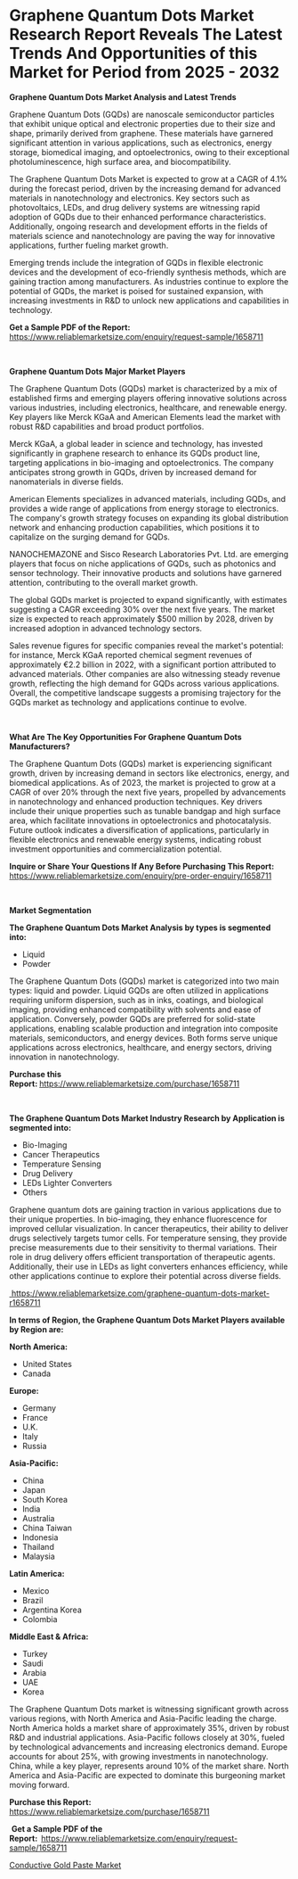 <p><h1>Graphene Quantum Dots Market Research Report Reveals The Latest Trends And Opportunities of this Market for Period from 2025 - 2032</h1></p><p><strong>Graphene Quantum Dots Market Analysis and Latest Trends</strong></p>
<p><p>Graphene Quantum Dots (GQDs) are nanoscale semiconductor particles that exhibit unique optical and electronic properties due to their size and shape, primarily derived from graphene. These materials have garnered significant attention in various applications, such as electronics, energy storage, biomedical imaging, and optoelectronics, owing to their exceptional photoluminescence, high surface area, and biocompatibility.</p><p>The Graphene Quantum Dots Market is expected to grow at a CAGR of 4.1% during the forecast period, driven by the increasing demand for advanced materials in nanotechnology and electronics. Key sectors such as photovoltaics, LEDs, and drug delivery systems are witnessing rapid adoption of GQDs due to their enhanced performance characteristics. Additionally, ongoing research and development efforts in the fields of materials science and nanotechnology are paving the way for innovative applications, further fueling market growth.</p><p>Emerging trends include the integration of GQDs in flexible electronic devices and the development of eco-friendly synthesis methods, which are gaining traction among manufacturers. As industries continue to explore the potential of GQDs, the market is poised for sustained expansion, with increasing investments in R&D to unlock new applications and capabilities in technology.</p></p>
<p><strong>Get a Sample PDF of the Report:&nbsp;</strong> <a href="https://www.reliablemarketsize.com/enquiry/request-sample/1658711?utm_campaign=3552&utm_medium=2&utm_source=Github&utm_content=ia&utm_term=31032025&utm_id=graphene-quantum-dots">https://www.reliablemarketsize.com/enquiry/request-sample/1658711</a></p>
<p>&nbsp;</p>
<p><strong>Graphene Quantum Dots Major Market Players</strong></p>
<p><p>The Graphene Quantum Dots (GQDs) market is characterized by a mix of established firms and emerging players offering innovative solutions across various industries, including electronics, healthcare, and renewable energy. Key players like Merck KGaA and American Elements lead the market with robust R&D capabilities and broad product portfolios.</p><p>Merck KGaA, a global leader in science and technology, has invested significantly in graphene research to enhance its GQDs product line, targeting applications in bio-imaging and optoelectronics. The company anticipates strong growth in GQDs, driven by increased demand for nanomaterials in diverse fields.</p><p>American Elements specializes in advanced materials, including GQDs, and provides a wide range of applications from energy storage to electronics. The company's growth strategy focuses on expanding its global distribution network and enhancing production capabilities, which positions it to capitalize on the surging demand for GQDs.</p><p>NANOCHEMAZONE and Sisco Research Laboratories Pvt. Ltd. are emerging players that focus on niche applications of GQDs, such as photonics and sensor technology. Their innovative products and solutions have garnered attention, contributing to the overall market growth.</p><p>The global GQDs market is projected to expand significantly, with estimates suggesting a CAGR exceeding 30% over the next five years. The market size is expected to reach approximately $500 million by 2028, driven by increased adoption in advanced technology sectors.</p><p>Sales revenue figures for specific companies reveal the market's potential: for instance, Merck KGaA reported chemical segment revenues of approximately €2.2 billion in 2022, with a significant portion attributed to advanced materials. Other companies are also witnessing steady revenue growth, reflecting the high demand for GQDs across various applications. Overall, the competitive landscape suggests a promising trajectory for the GQDs market as technology and applications continue to evolve.</p></p>
<p>&nbsp;</p>
<p><strong>What Are The Key Opportunities For Graphene Quantum Dots Manufacturers?</strong></p>
<p><p>The Graphene Quantum Dots (GQDs) market is experiencing significant growth, driven by increasing demand in sectors like electronics, energy, and biomedical applications. As of 2023, the market is projected to grow at a CAGR of over 20% through the next five years, propelled by advancements in nanotechnology and enhanced production techniques. Key drivers include their unique properties such as tunable bandgap and high surface area, which facilitate innovations in optoelectronics and photocatalysis. Future outlook indicates a diversification of applications, particularly in flexible electronics and renewable energy systems, indicating robust investment opportunities and commercialization potential.</p></p>
<p><strong>Inquire or Share Your Questions If Any Before Purchasing This Report:</strong> <a href="https://www.reliablemarketsize.com/enquiry/pre-order-enquiry/1658711?utm_campaign=3552&utm_medium=2&utm_source=Github&utm_content=ia&utm_term=31032025&utm_id=graphene-quantum-dots">https://www.reliablemarketsize.com/enquiry/pre-order-enquiry/1658711</a></p>
<p>&nbsp;</p>
<p><strong>Market Segmentation</strong></p>
<p><strong>The Graphene Quantum Dots Market Analysis by types is segmented into:</strong></p>
<p><ul><li>Liquid</li><li>Powder</li></ul></p>
<p><p>The Graphene Quantum Dots (GQDs) market is categorized into two main types: liquid and powder. Liquid GQDs are often utilized in applications requiring uniform dispersion, such as in inks, coatings, and biological imaging, providing enhanced compatibility with solvents and ease of application. Conversely, powder GQDs are preferred for solid-state applications, enabling scalable production and integration into composite materials, semiconductors, and energy devices. Both forms serve unique applications across electronics, healthcare, and energy sectors, driving innovation in nanotechnology.</p></p>
<p><strong>Purchase this Report:&nbsp;</strong><a href="https://www.reliablemarketsize.com/purchase/1658711?utm_campaign=3552&utm_medium=2&utm_source=Github&utm_content=ia&utm_term=31032025&utm_id=graphene-quantum-dots">https://www.reliablemarketsize.com/purchase/1658711</a></p>
<p>&nbsp;</p>
<p><strong>The Graphene Quantum Dots Market Industry Research by Application is segmented into:</strong></p>
<p><ul><li>Bio-Imaging</li><li>Cancer Therapeutics</li><li>Temperature Sensing</li><li>Drug Delivery</li><li>LEDs Lighter Converters</li><li>Others</li></ul></p>
<p><p>Graphene quantum dots are gaining traction in various applications due to their unique properties. In bio-imaging, they enhance fluorescence for improved cellular visualization. In cancer therapeutics, their ability to deliver drugs selectively targets tumor cells. For temperature sensing, they provide precise measurements due to their sensitivity to thermal variations. Their role in drug delivery offers efficient transportation of therapeutic agents. Additionally, their use in LEDs as light converters enhances efficiency, while other applications continue to explore their potential across diverse fields.</p></p>
<p><a href="https://www.reliablemarketsize.com/graphene-quantum-dots-market-r1658711?utm_campaign=3552&utm_medium=2&utm_source=Github&utm_content=ia&utm_term=31032025&utm_id=graphene-quantum-dots">&nbsp;https://www.reliablemarketsize.com/graphene-quantum-dots-market-r1658711</a></p>
<p><strong>In terms of Region, the Graphene Quantum Dots Market Players available by Region are:</strong></p>
<p>
    <p> <strong> North America: </strong>
        <ul>
            <li>United States</li>
            <li>Canada</li>
        </ul>
        </p> 
    <p> <strong> Europe: </strong>
        <ul>
            <li>Germany</li>
            <li>France</li>
            <li>U.K.</li>
            <li>Italy</li>
            <li>Russia</li>
        </ul>
        </p> 
    <p> <strong> Asia-Pacific: </strong>
        <ul>
            <li>China</li>
            <li>Japan</li>
            <li>South Korea</li>
            <li>India</li>
            <li>Australia</li>
            <li>China Taiwan</li>
            <li>Indonesia</li>
            <li>Thailand</li>
            <li>Malaysia</li>
        </ul>
        </p> 
    <p> <strong> Latin America: </strong>
        <ul>
            <li>Mexico</li>
            <li>Brazil</li>
            <li>Argentina Korea</li>
            <li>Colombia</li>
        </ul>
        </p> 
    <p> <strong> Middle East & Africa: </strong>
        <ul>
            <li>Turkey</li>
            <li>Saudi</li>
            <li>Arabia</li>
            <li>UAE</li>
            <li>Korea</li>
        </ul>
    </p>
    </p>
<p><p>The Graphene Quantum Dots market is witnessing significant growth across various regions, with North America and Asia-Pacific leading the charge. North America holds a market share of approximately 35%, driven by robust R&D and industrial applications. Asia-Pacific follows closely at 30%, fueled by technological advancements and increasing electronics demand. Europe accounts for about 25%, with growing investments in nanotechnology. China, while a key player, represents around 10% of the market share. North America and Asia-Pacific are expected to dominate this burgeoning market moving forward.</p></p>
<p><strong>Purchase this Report: </strong><a href="https://www.reliablemarketsize.com/purchase/1658711?utm_campaign=3552&utm_medium=2&utm_source=Github&utm_content=ia&utm_term=31032025&utm_id=graphene-quantum-dots">https://www.reliablemarketsize.com/purchase/1658711</a></p>
<p>&nbsp;<strong>Get a Sample PDF of the Report:&nbsp;&nbsp;</strong><a href="https://www.reliablemarketsize.com/enquiry/request-sample/1658711?utm_campaign=3552&utm_medium=2&utm_source=Github&utm_content=ia&utm_term=31032025&utm_id=graphene-quantum-dots">https://www.reliablemarketsize.com/enquiry/request-sample/1658711</a></p>
<p><strong></strong></p>
<p><p><a href="https://github.com/jhoonatsev/Market-Research-Report-List-1/blob/main/conductive-gold-paste-market.md?utm_campaign=3552&utm_medium=2&utm_source=Github&utm_content=ia&utm_term=31032025&utm_id=graphene-quantum-dots">Conductive Gold Paste Market</a></p></p>